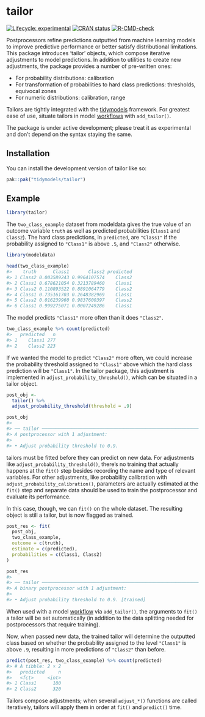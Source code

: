 
<!-- README.md is generated from README.Rmd. Please edit that file -->

# tailor

<!-- badges: start -->

[![Lifecycle:
experimental](https://img.shields.io/badge/lifecycle-experimental-orange.svg)](https://lifecycle.r-lib.org/articles/stages.html#experimental)
[![CRAN
status](https://www.r-pkg.org/badges/version/tailor)](https://CRAN.R-project.org/package=tailor)
[![R-CMD-check](https://github.com/tidymodels/tailor/actions/workflows/R-CMD-check.yaml/badge.svg)](https://github.com/tidymodels/tailor/actions/workflows/R-CMD-check.yaml)
<!-- badges: end -->

Postprocessors refine predictions outputted from machine learning models
to improve predictive performance or better satisfy distributional
limitations. This package introduces ‘tailor’ objects, which compose
iterative adjustments to model predictions. In addition to utilities to
create new adjustments, the package provides a number of pre-written
ones:

- For probability distributions: calibration
- For transformation of probabilities to hard class predictions:
  thresholds, equivocal zones
- For numeric distributions: calibration, range

Tailors are tightly integrated with the
[tidymodels](https://tidymodels.org) framework. For greatest ease of
use, situate tailors in model
[workflows](https://workflows.tidymodels.org) with `add_tailor()`.

The package is under active development; please treat it as experimental
and don’t depend on the syntax staying the same.

## Installation

You can install the development version of tailor like so:

``` r
pak::pak("tidymodels/tailor")
```

## Example

``` r
library(tailor)
```

The `two_class_example` dataset from modeldata gives the true value of
an outcome variable `truth` as well as predicted probabilities (`Class1`
and `Class2`). The hard class predictions, in `predicted`, are
`"Class1"` if the probability assigned to `"Class1"` is above `.5`, and
`"Class2"` otherwise.

``` r
library(modeldata)

head(two_class_example)
#>    truth      Class1       Class2 predicted
#> 1 Class2 0.003589243 0.9964107574    Class2
#> 2 Class1 0.678621054 0.3213789460    Class1
#> 3 Class2 0.110893522 0.8891064779    Class2
#> 4 Class1 0.735161703 0.2648382969    Class1
#> 5 Class2 0.016239960 0.9837600397    Class2
#> 6 Class1 0.999275071 0.0007249286    Class1
```

The model predicts `"Class1"` more often than it does `"Class2"`.

``` r
two_class_example %>% count(predicted)
#>   predicted   n
#> 1    Class1 277
#> 2    Class2 223
```

If we wanted the model to predict `"Class2"` more often, we could
increase the probability threshold assigned to `"Class1"` above which
the hard class prediction will be `"Class1"`. In the tailor package,
this adjustment is implemented in `adjust_probability_threshold()`,
which can be situated in a tailor object.

``` r
post_obj <-
  tailor() %>%
  adjust_probability_threshold(threshold = .9)

post_obj
#> 
#> ── tailor ──────────────────────────────────────────────────────────────────────
#> A postprocessor with 1 adjustment:
#> 
#> • Adjust probability threshold to 0.9.
```

tailors must be fitted before they can predict on new data. For
adjustments like `adjust_probability_threshold()`, there’s no training
that actually happens at the `fit()` step besides recording the name and
type of relevant variables. For other adjustments, like probability
calibration with `adjust_probability_calibration()`, parameters are
actually estimated at the `fit()` step and separate data should be used
to train the postprocessor and evaluate its performance.

In this case, though, we can `fit()` on the whole dataset. The resulting
object is still a tailor, but is now flagged as trained.

``` r
post_res <- fit(
  post_obj,
  two_class_example,
  outcome = c(truth),
  estimate = c(predicted),
  probabilities = c(Class1, Class2)
)

post_res
#> 
#> ── tailor ──────────────────────────────────────────────────────────────────────
#> A binary postprocessor with 1 adjustment:
#> 
#> • Adjust probability threshold to 0.9. [trained]
```

When used with a model [workflow](https://workflows.tidymodels.org) via
`add_tailor()`, the arguments to `fit()` a tailor will be set
automatically (in addition to the data splitting needed for
postprocessors that require training).

Now, when passed new data, the trained tailor will determine the
outputted class based on whether the probability assigned to the level
`"Class1"` is above `.9`, resulting in more predictions of `"Class2"`
than before.

``` r
predict(post_res, two_class_example) %>% count(predicted)
#> # A tibble: 2 × 2
#>   predicted     n
#>   <fct>     <int>
#> 1 Class1      180
#> 2 Class2      320
```

Tailors compose adjustments; when several `adjust_*()` functions are
called iteratively, tailors will apply them in order at `fit()` and
`predict()` time.
